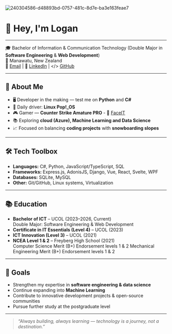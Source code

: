 ![240304586-d48893bd-0757-481c-8d7e-ba3e163feae7](https://github.com/user-attachments/assets/ad374b1f-b749-45ab-81bc-8a8ad98151cf)

# 👋 Hey, I'm Logan
---

🎓 Bachelor of Information & Communication Technology (Double Major in **Software Engineering** & **Web Development**)  
📍 Manawatu, New Zealand  
📧 [Email](mailto:Younglogan09@gmail.com) | 💼 [LinkedIn](https://www.linkedin.com/in/logan-young-00ab7a327/) | </> [GitHub](https://github.com/LoganShmogan)

---

## 🚀 About Me
- 🖥️ Developer in the making — test me on **Python** and **C#**
- 🐧 Daily driver: **Linux Pop!_OS** 
- 🎮 Gamer — **Counter Strike Amature PRO** - 🔶 [FaceIT](https://csst.at/profile/loganshmogan)
- 📚 Exploring **cloud (Azure), Machine Learning and Data Science** 
- 📈 Focused on balancing **coding projects** with **snowboarding slopes**

---

## 🛠️ Tech Toolbox
- **Languages:** C#, Python, JavaScript/TypeScript, SQL  
- **Frameworks:** Express.js, AdonisJS, Django, Vue, React, Svelte, WPF  
- **Databases:** SQLite, MySQL  
- **Other:** Git/GitHub, Linux systems, Virtualization
  
---

## 📚 Education
- **Bachelor of ICT** – UCOL (2023–2026, Current)  <br>
  Double Major: Software Engineering & Web Development  
- **Certificate in IT Essentials (Level 4)** – UCOL (2023)  
- **ICT Innovation (Level 3)** – UCOL (2021)  
- **NCEA Level 1 & 2** – Freyberg High School (2021) <br>
  Computer Science Merit (B+) Endorsement levels 1 & 2
  Mechanical Engineering Merit (B+) Endorsement levels 1 & 2  

---

## 🎯 Goals
- Strengthen my expertise in **software engineering & data science**  
- Continue expanding into **Machine Learning**  
- Contribute to innovative development projects & open-source communities  
- Pursue further study at the postgraduate level  

---

> _“Always building, always learning — technology is a journey, not a destination.”_
